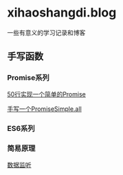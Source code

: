 # xihaoshangdi.blog
一些有意义的学习记录和博客

## 手写函数
### Promise系列

[50行实现一个简单的Promise](https://github.com/xihaoshangdi/xihaoshangdi.blog/issues/1)

[手写一个PromiseSimple.all](https://github.com/xihaoshangdi/xihaoshangdi.blog/issues/2)

### ES6系列


### 简易原理

[数据监听](https://github.com/xihaoshangdi/xihaoshangdi.blog/issues/4)
